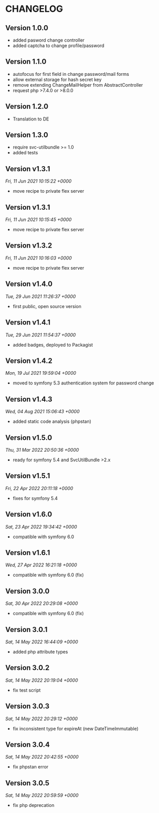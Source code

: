 # CHANGELOG

## Version 1.0.0
- added pasword change controller
- added captcha to change profile/password

## Version 1.1.0
- autofocus for first field in change password/mail forms
- allow external storage for hash secret key
- remove extending ChangeMailHelper from AbstractController
- request php >7.4.0 or >8.0.0

## Version 1.2.0
- Translation to DE

## Version 1.3.0
- require svc-utilbundle >= 1.0
- added tests

## Version v1.3.1
*Fri, 11 Jun 2021 10:15:22 +0000*
- move recipe to private flex server


## Version v1.3.1
*Fri, 11 Jun 2021 10:15:45 +0000*
- move recipe to private flex server


## Version v1.3.2
*Fri, 11 Jun 2021 10:16:03 +0000*
- move recipe to private flex server


## Version v1.4.0
*Tue, 29 Jun 2021 11:26:37 +0000*
- first public, open source version


## Version v1.4.1
*Tue, 29 Jun 2021 11:54:37 +0000*
- added badges, deployed to Packagist


## Version v1.4.2
*Mon, 19 Jul 2021 19:59:04 +0000*
- moved to symfony 5.3 authentication system for password change


## Version v1.4.3
*Wed, 04 Aug 2021 15:06:43 +0000*
- added static code analysis (phpstan)


## Version v1.5.0
*Thu, 31 Mar 2022 20:50:36 +0000*
- ready for symfony 5.4 and SvcUtilBundle >2.x


## Version v1.5.1
*Fri, 22 Apr 2022 20:11:18 +0000*
- fixes for symfony 5.4


## Version v1.6.0
*Sat, 23 Apr 2022 19:34:42 +0000*
- compatible with symfony 6.0


## Version v1.6.1
*Wed, 27 Apr 2022 16:21:18 +0000*
- compatible with symfony 6.0 (fix)


## Version 3.0.0
*Sat, 30 Apr 2022 20:29:08 +0000*
- compatible with symfony 6.0 (fix)


## Version 3.0.1
*Sat, 14 May 2022 16:44:09 +0000*
- added php attribute types


## Version 3.0.2
*Sat, 14 May 2022 20:19:04 +0000*
- fix test script


## Version 3.0.3
*Sat, 14 May 2022 20:29:12 +0000*
- fix inconsistent type for expireAt (new DateTimeImmutable)


## Version 3.0.4
*Sat, 14 May 2022 20:42:55 +0000*
- fix phpstan error


## Version 3.0.5
*Sat, 14 May 2022 20:59:59 +0000*
- fix php deprecation
